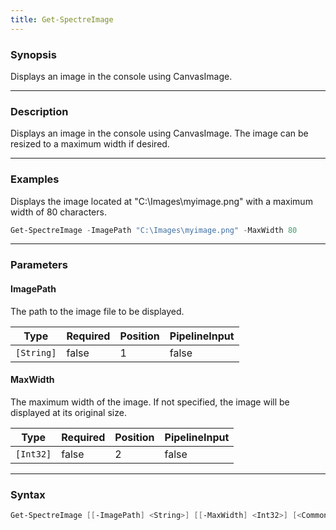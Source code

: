 ```yaml
---
title: Get-SpectreImage
---
```








### Synopsis
Displays an image in the console using CanvasImage.



---


### Description

Displays an image in the console using CanvasImage. The image can be resized to a maximum width if desired.



---


### Examples
Displays the image located at "C:\Images\myimage.png" with a maximum width of 80 characters.

```powershell
Get-SpectreImage -ImagePath "C:\Images\myimage.png" -MaxWidth 80
```


---


### Parameters
#### **ImagePath**

The path to the image file to be displayed.






|Type      |Required|Position|PipelineInput|
|----------|--------|--------|-------------|
|`[String]`|false   |1       |false        |



#### **MaxWidth**

The maximum width of the image. If not specified, the image will be displayed at its original size.






|Type     |Required|Position|PipelineInput|
|---------|--------|--------|-------------|
|`[Int32]`|false   |2       |false        |





---


### Syntax
```powershell
Get-SpectreImage [[-ImagePath] <String>] [[-MaxWidth] <Int32>] [<CommonParameters>]
```
